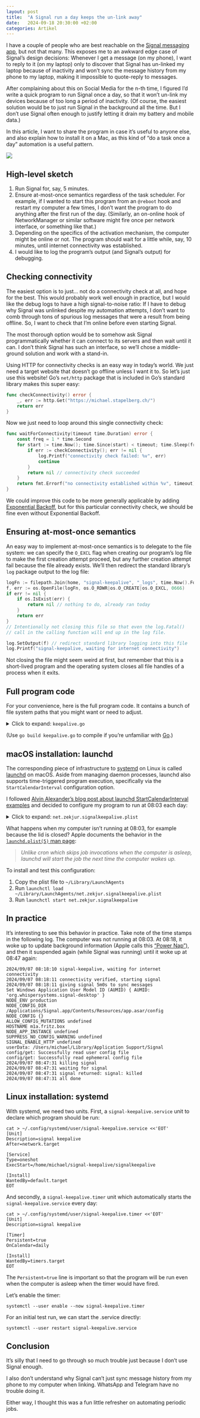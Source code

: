 ```yaml
---
layout: post
title:  "A Signal run a day keeps the un-link away"
date:   2024-09-18 20:30:00 +02:00
categories: Artikel
---
```


I have a couple of people who are best reachable on the [Signal messaging
app](https://en.wikipedia.org/wiki/Signal_(software)), but not that many. This
exposes me to an awkward edge case of Signal’s design decisions: Whenever I get
a message (on my phone), I want to reply to it (on my laptop) only to discover
that Signal has un-linked my laptop because of inactivity and won’t sync the
message history from my phone to my laptop, making it impossible to quote-reply
to messages.

After complaining about this on Social Media for the n-th time, I figured I’d
write a quick program to run Signal once a day, so that it won’t un-link my
devices because of too long a period of inactivity. (Of course, the easiest
solution would be to just run Signal in the background all the time. But I don’t
use Signal often enough to justify letting it drain my battery and mobile data.)

In this article, I want to share the program in case it’s useful to anyone else,
and also explain how to install it on a Mac, as this kind of “do a task once a
day” automation is a useful pattern.

![](2024-09-18-signal-screenshot-featured.jpg)

## High-level sketch

1. Run Signal for, say, 5 minutes.
1. Ensure at-most-once semantics regardless of the task scheduler. For example,
   if I wanted to start this program from an `@reboot` hook and restart my
   computer a few times, I don’t want the program to do anything after the first
   run of the day. (Similarly, an on-online hook of NetworkManager or similar
   software might fire once per network interface, or something like that.)
1. Depending on the specifics of the activation mechanism, the computer might be
   online or not. The program should wait for a little while, say, 10 minutes,
   until internet connectivity was established.
1. I would like to log the program’s output (and Signal’s output) for debugging.

## Checking connectivity

The easiest option is to just… not do a connectivity check at all, and hope for
the best. This would probably work well enough in practice, but I would like the
debug logs to have a high signal-to-noise ratio: If I have to debug why Signal
was unlinked despite my automation attempts, I don’t want to comb through tons
of spurious log messages that were a result from being offline. So, I want to
check that I’m online before even starting Signal.

The most thorough option would be to somehow ask Signal programmatically whether
it can connect to its servers and then wait until it can. I don’t think Signal
has such an interface, so we’ll chose a middle-ground solution and work with a
stand-in.

Using HTTP for connectivity checks is an easy way in today’s world. We just need
a target website that doesn’t go offline unless I want it to. So let’s just use
this website! Go’s `net/http` package that is included in Go’s standard library
makes this super easy:

```go
func checkConnectivity() error {
	_, err := http.Get("https://michael.stapelberg.ch/")
	return err
}
```

Now we just need to loop around this single connectivity check:

```go
func waitForConnectivity(timeout time.Duration) error {
	const freq = 1 * time.Second
	for start := time.Now(); time.Since(start) < timeout; time.Sleep(freq) {
		if err := checkConnectivity(); err != nil {
			log.Printf("connectivity check failed: %v", err)
			continue
		}
		return nil // connectivity check succeeded
	}
	return fmt.Errorf("no connectivity established within %v", timeout)
}
```

We could improve this code to be more generally applicable by adding
[Exponential Backoff](https://en.wikipedia.org/wiki/Exponential_backoff), but
for this particular connectivity check, we should be fine even without
Exponential Backoff.

## Ensuring at-most-once semantics

An easy way to implement at-most-once semantics is to delegate to the file
system: we can specify the `O_EXCL` flag when creating our program’s log file to
make the first creation attempt proceed, but any further creation attempt fail
because the file already exists. We’ll then redirect the standard library’s
`log` package output to the log file:

```go
logFn := filepath.Join(home, "signal-keepalive", "_logs", time.Now().Format("2006-01-02")+".txt")
f, err := os.OpenFile(logFn, os.O_RDWR|os.O_CREATE|os.O_EXCL, 0666)
if err != nil {
	if os.IsExist(err) {
		return nil // nothing to do, already ran today
	}
	return err
}
// Intentionally not closing this file so that even the log.Fatal()
// call in the calling function will end up in the log file.

log.SetOutput(f) // redirect standard library logging into this file
log.Printf("signal-keepalive, waiting for internet connectivity")
```

Not closing the file might seem weird at first, but remember that this is a
short-lived program and the operating system closes all file handles of a
process when it exits.

## Full program code

For your convenience, here is the full program code. It contains a bunch of file
system paths that you might want or need to adjust.

<details>

<summary>Click to expand: <code>keepalive.go</code></summary>

```go
package main

import (
	"fmt"
	"log"
	"net/http"
	"os"
	"os/exec"
	"path/filepath"
	"time"
)

func checkConnectivity() error {
	_, err := http.Get("https://michael.stapelberg.ch/")
	return err
}

func waitForConnectivity(timeout time.Duration) error {
	for start := time.Now(); time.Since(start) < timeout; time.Sleep(1 * time.Second) {
		if err := checkConnectivity(); err != nil {
			log.Printf("connectivity check failed: %v", err)
			continue
		}
		return nil // connectivity check succeeded
	}
	return fmt.Errorf("no connectivity established within %v", timeout)
}

func keepalive() error {
	// Limit to one attempt per day by exclusively creating a logfile.
	home := os.Getenv("HOME")
	if home == "" {
		home = "/Users/michael"
	}
	logFn := filepath.Join(home, "signal-keepalive", "_logs", time.Now().Format("2006-01-02")+".txt")
	f, err := os.OpenFile(logFn, os.O_RDWR|os.O_CREATE|os.O_EXCL, 0666)
	if err != nil {
		if os.IsExist(err) {
			return nil // nothing to do, already ran today
		}
		return err
	}
	// Intentionally not closing this file so that even the log.Fatal()
	// call in the calling function will end up in the log file.

	log.SetOutput(f) // redirect standard library logging into this file
	log.Printf("signal-keepalive, waiting for internet connectivity")

	// Wait for network connectivity
	if err := waitForConnectivity(10 * time.Minute); err != nil {
		return err
	}

	// Start signal
	log.Printf("connectivity verified, starting signal")
	signal := exec.Command("/Applications/Signal.app/Contents/MacOS/Signal", "--start-in-tray")
	signal.Stdout = f
	signal.Stderr = f
	if err := signal.Start(); err != nil {
		return err
	}

	// Wait for some time to give Signal a chance to synchronize messages.
	const signalWaitTime = 5 * time.Minute
	log.Printf("giving signal %v to sync messages", signalWaitTime)
	time.Sleep(signalWaitTime)

	// Stop signal
	log.Printf("killing signal")
	if err := signal.Process.Kill(); err != nil {
		return err
	}
	log.Printf("waiting for signal")
	log.Printf("signal returned: %v", signal.Wait())
	log.Printf("all done")

	return f.Sync()
}

func main() {
	if err := keepalive(); err != nil {
		log.Fatal(err)
	}
}
```

</details>

(Use `go build keepalive.go` to compile if you’re unfamiliar with [Go](https://go.dev).)

## macOS installation: launchd

The corresponding piece of infrastructure to
[systemd](https://en.wikipedia.org/wiki/Systemd) on Linux is called
[launchd](https://en.wikipedia.org/wiki/Launchd) on macOS. Aside from managing
daemon processes, launchd also supports time-triggered program execution,
specifically via the `StartCalendarInterval` configuration option.

I followed [Alvin Alexander’s blog post about launchd StartCalendarInterval
examples](https://alvinalexander.com/mac-os-x/launchd-plist-examples-startinterval-startcalendarinterval/)
and decided to configure my program to run at 08:03 each day:

<details>

<summary>
Click to expand: <code>net.zekjur.signalkeepalive.plist</code>
</summary>

```xml
<?xml version="1.0" encoding="UTF-8"?>
<!DOCTYPE plist PUBLIC "-//Apple Computer//DTD PLIST 1.0//EN"
"http://www.apple.com/DTDs/PropertyList-1.0.dtd">
<plist version="1.0">
<dict>
    <key>StartCalendarInterval</key>
    <dict>
      <key>Hour</key>
      <integer>8</integer>
      <key>Minute</key>
      <integer>3</integer>
    </dict>
    <key>Label</key>
    <string>net.zekjur.signalkeepalive</string>
    <key>Program</key>
    <string>/Users/michael/signal-keepalive/signalkeepalive</string>
</dict>
</plist>
```

</details>

What happens when my computer isn’t running at 08:03, for example because the
lid is closed? Apple documents the behavior in the [`launchd.plist(5)` man
page](https://keith.github.io/xcode-man-pages/launchd.plist.5.html):

> *Unlike cron which skips job invocations when the computer is asleep, launchd
> will start the job the next time the computer wakes up.*

To install and test this configuration:

1. Copy the plist file to `~/Library/LaunchAgents`
1. Run `launchctl load ~/Library/LaunchAgents/net.zekjur.signalkeepalive.plist`
1. Run `launchctl start net.zekjur.signalkeepalive`

## In practice

It’s interesting to see this behavior in practice. Take note of the time stamps
in the following log. The computer was not running at 08:03. At 08:18, it woke
up to update background information (Apple calls this [“Power
Nap”](https://support.apple.com/en-az/guide/mac-help/mh40773/mac)), and then it
suspended again (while Signal was running) until it woke up at 08:47 again:

```
2024/09/07 08:18:10 signal-keepalive, waiting for internet connectivity
2024/09/07 08:18:11 connectivity verified, starting signal
2024/09/07 08:18:11 giving signal 5m0s to sync messages
Set Windows Application User Model ID (AUMID) { AUMID: 'org.whispersystems.signal-desktop' }
NODE_ENV production
NODE_CONFIG_DIR /Applications/Signal.app/Contents/Resources/app.asar/config
NODE_CONFIG {}
ALLOW_CONFIG_MUTATIONS undefined
HOSTNAME m1a.fritz.box
NODE_APP_INSTANCE undefined
SUPPRESS_NO_CONFIG_WARNING undefined
SIGNAL_ENABLE_HTTP undefined
userData: /Users/michael/Library/Application Support/Signal
config/get: Successfully read user config file
config/get: Successfully read ephemeral config file
2024/09/07 08:47:31 killing signal
2024/09/07 08:47:31 waiting for signal
2024/09/07 08:47:31 signal returned: signal: killed
2024/09/07 08:47:31 all done
```

## Linux installation: systemd

With systemd, we need two units. First, a `signal-keepalive.service` unit to
declare which program should be run:

```
cat > ~/.config/systemd/user/signal-keepalive.service <<'EOT'
[Unit]
Description=signal keepalive
After=network.target

[Service]
Type=oneshot
ExecStart=/home/michael/signal-keepalive/signalkeepalive

[Install]
WantedBy=default.target
EOT
```

And secondly, a `signal-keepalive.timer` unit which automatically starts the
`signal-keepalive.service` every day:

```
cat > ~/.config/systemd/user/signal-keepalive.timer <<'EOT'
[Unit]
Description=signal keepalive

[Timer]
Persistent=true
OnCalendar=daily

[Install]
WantedBy=timers.target
EOT
```

The `Persistent=true` line is important so that the program will be run even
when the computer is asleep when the timer would have fired.

Let’s enable the timer:

```
systemctl --user enable --now signal-keepalive.timer
```


For an initial test run, we can start the .service directly:

```
systemctl --user restart signal-keepalive.service
```

## Conclusion

It’s silly that I need to go through so much trouble just because I don’t use
Signal enough.

I also don’t understand why Signal can’t just sync message history from my phone
to my computer when linking. WhatsApp and Telegram have no trouble doing it.

Either way, I thought this was a fun little refresher on automating periodic
jobs.
